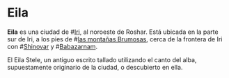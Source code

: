 # Eila

**Eila** es una ciudad de #[Iri](locations/iri), al noroeste de Roshar. Está ubicada en la parte sur de Iri, a los pies de #[las montañas Brumosas](locations/misted-mountains), cerca de la frontera de Iri con #[Shinovar](locations/shinovar) y #[Babazarnam](locations/babatharnam).

El Eila Stele, un antiguo escrito tallado utilizando el canto del alba, supuestamente originario de la ciudad, o descubierto en ella.
